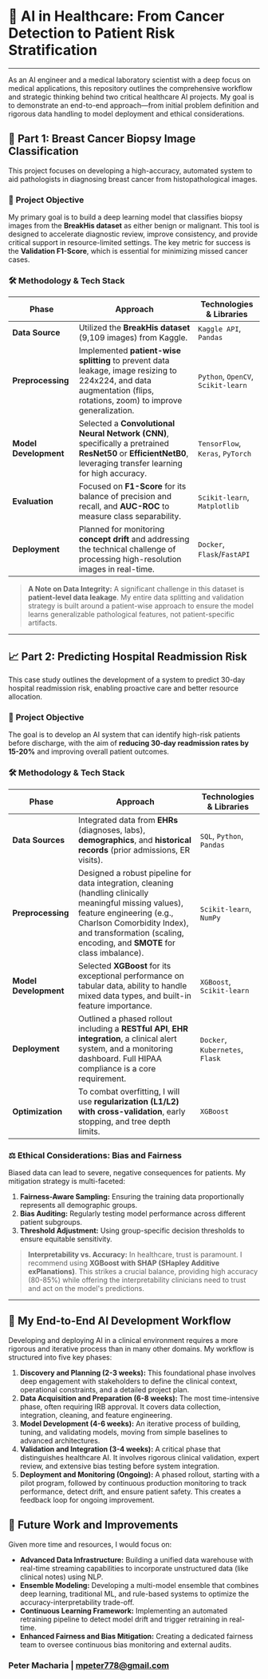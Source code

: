 # 🏥 AI in Healthcare: From Cancer Detection to Patient Risk Stratification

---

As an AI engineer and a medical laboratory scientist with a deep focus on medical applications, this repository outlines the comprehensive workflow and strategic thinking behind two critical healthcare AI projects. My goal is to demonstrate an end-to-end approach—from initial problem definition and rigorous data handling to model deployment and ethical considerations.

## 🔬 Part 1: Breast Cancer Biopsy Image Classification

This project focuses on developing a high-accuracy, automated system to aid pathologists in diagnosing breast cancer from histopathological images.

### 🎯 **Project Objective**

My primary goal is to build a deep learning model that classifies biopsy images from the **BreakHis dataset** as either benign or malignant. This tool is designed to accelerate diagnostic review, improve consistency, and provide critical support in resource-limited settings. The key metric for success is the **Validation F1-Score**, which is essential for minimizing missed cancer cases.

### 🛠️ **Methodology & Tech Stack**

| Phase                 | Approach                                                                                                                                                           | Technologies & Libraries         |
| --------------------- | ------------------------------------------------------------------------------------------------------------------------------------------------------------------ | -------------------------------- |
| **Data Source**       | Utilized the **BreakHis dataset** (9,109 images) from Kaggle.                                                                                                      | `Kaggle API`, `Pandas`           |
| **Preprocessing**     | Implemented **patient-wise splitting** to prevent data leakage, image resizing to 224x224, and data augmentation (flips, rotations, zoom) to improve generalization. | `Python`, `OpenCV`, `Scikit-learn` |
| **Model Development** | Selected a **Convolutional Neural Network (CNN)**, specifically a pretrained **ResNet50** or **EfficientNetB0**, leveraging transfer learning for high accuracy.      | `TensorFlow`, `Keras`, `PyTorch`   |
| **Evaluation**        | Focused on **F1-Score** for its balance of precision and recall, and **AUC-ROC** to measure class separability.                                                      | `Scikit-learn`, `Matplotlib`     |
| **Deployment**        | Planned for monitoring **concept drift** and addressing the technical challenge of processing high-resolution images in real-time.                                   | `Docker`, `Flask`/`FastAPI`      |

> **A Note on Data Integrity:** A significant challenge in this dataset is **patient-level data leakage**. My entire data splitting and validation strategy is built around a patient-wise approach to ensure the model learns generalizable pathological features, not patient-specific artifacts.

---

## 📈 Part 2: Predicting Hospital Readmission Risk

This case study outlines the development of a system to predict 30-day hospital readmission risk, enabling proactive care and better resource allocation.

### 🎯 **Project Objective**

The goal is to develop an AI system that can identify high-risk patients before discharge, with the aim of **reducing 30-day readmission rates by 15-20%** and improving overall patient outcomes.

### 🛠️ **Methodology & Tech Stack**

| Phase                 | Approach                                                                                                                                                                                                                                                        | Technologies & Libraries           |
| --------------------- | --------------------------------------------------------------------------------------------------------------------------------------------------------------------------------------------------------------------------------------------------------------- | ---------------------------------- |
| **Data Sources**      | Integrated data from **EHRs** (diagnoses, labs), **demographics**, and **historical records** (prior admissions, ER visits).                                                                                                                                      | `SQL`, `Python`, `Pandas`          |
| **Preprocessing**     | Designed a robust pipeline for data integration, cleaning (handling clinically meaningful missing values), feature engineering (e.g., Charlson Comorbidity Index), and transformation (scaling, encoding, and **SMOTE** for class imbalance).                     | `Scikit-learn`, `NumPy`            |
| **Model Development** | Selected **XGBoost** for its exceptional performance on tabular data, ability to handle mixed data types, and built-in feature importance.                                                                                                                      | `XGBoost`, `Scikit-learn`          |
| **Deployment**        | Outlined a phased rollout including a **RESTful API**, **EHR integration**, a clinical alert system, and a monitoring dashboard. Full HIPAA compliance is a core requirement.                                                                                     | `Docker`, `Kubernetes`, `Flask`    |
| **Optimization**      | To combat overfitting, I will use **regularization (L1/L2) with cross-validation**, early stopping, and tree depth limits.                                                                                                                                       | `XGBoost`                          |

### ⚖️ **Ethical Considerations: Bias and Fairness**

Biased data can lead to severe, negative consequences for patients. My mitigation strategy is multi-faceted:

1.  **Fairness-Aware Sampling:** Ensuring the training data proportionally represents all demographic groups.
2.  **Bias Auditing:** Regularly testing model performance across different patient subgroups.
3.  **Threshold Adjustment:** Using group-specific decision thresholds to ensure equitable sensitivity.

> **Interpretability vs. Accuracy:** In healthcare, trust is paramount. I recommend using **XGBoost with SHAP (SHapley Additive exPlanations)**. This strikes a crucial balance, providing high accuracy (80-85%) while offering the interpretability clinicians need to trust and act on the model's predictions.

---

## 🔄 **My End-to-End AI Development Workflow**

Developing and deploying AI in a clinical environment requires a more rigorous and iterative process than in many other domains. My workflow is structured into five key phases:

1.  **Discovery and Planning (2-3 weeks):** This foundational phase involves deep engagement with stakeholders to define the clinical context, operational constraints, and a detailed project plan.
2.  **Data Acquisition and Preparation (6-8 weeks):** The most time-intensive phase, often requiring IRB approval. It covers data collection, integration, cleaning, and feature engineering.
3.  **Model Development (4-6 weeks):** An iterative process of building, tuning, and validating models, moving from simple baselines to advanced architectures.
4.  **Validation and Integration (3-4 weeks):** A critical phase that distinguishes healthcare AI. It involves rigorous clinical validation, expert review, and extensive bias testing before system integration.
5.  **Deployment and Monitoring (Ongoing):** A phased rollout, starting with a pilot program, followed by continuous production monitoring to track performance, detect drift, and ensure patient safety. This creates a feedback loop for ongoing improvement.

## 🚀 **Future Work and Improvements**

Given more time and resources, I would focus on:

-   **Advanced Data Infrastructure:** Building a unified data warehouse with real-time streaming capabilities to incorporate unstructured data (like clinical notes) using NLP.
-   **Ensemble Modeling:** Developing a multi-model ensemble that combines deep learning, traditional ML, and rule-based systems to optimize the accuracy-interpretability trade-off.
-   **Continuous Learning Framework:** Implementing an automated retraining pipeline to detect model drift and trigger retraining in real-time.
-   **Enhanced Fairness and Bias Mitigation:** Creating a dedicated fairness team to oversee continuous bias monitoring and external audits.

### Peter Macharia | mpeter778@gmail.com